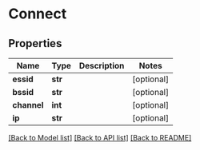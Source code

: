 # Connect

## Properties
Name | Type | Description | Notes
------------ | ------------- | ------------- | -------------
**essid** | **str** |  | [optional] 
**bssid** | **str** |  | [optional] 
**channel** | **int** |  | [optional] 
**ip** | **str** |  | [optional] 

[[Back to Model list]](../README.md#documentation-for-models) [[Back to API list]](../README.md#documentation-for-api-endpoints) [[Back to README]](../README.md)


